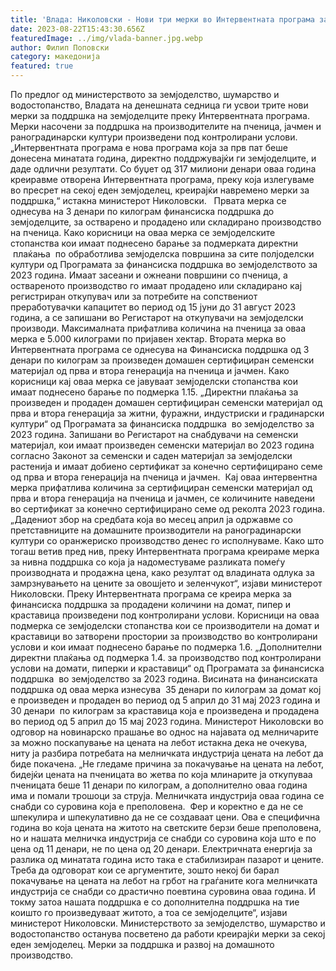 ```yaml
---
title: 'Влада: Николовски - Нови три мерки во Интервентната програма за поддршка на производителите на пченица, јачмен и раноградинарски култури произведени под контролирани услови - 22 АВГУСТ 2023'
date: 2023-08-22T15:43:30.656Z
featuredImage: ../img/vlada-banner.jpg.webp
author: Филип Поповски
category: македонија
featured: true
---
```

По предлог од министерството за земјоделство, шумарство и водостопанство, Владата на денешната седница ги усвои трите нови мерки за поддршка на земјоделците преку Интервентната програма. Мерки насочени за поддршка на производителите на пченица, јачмен и раноградинарски култури произведени под контролирани услови.
„Интервентната програма е нова програма која за прв пат беше донесена минатата година, директно поддржувајќи ги земјоделците, и даде одлични резултати. Со буџет од 317 милиони денари оваа година креиравме отворена Интервентната програма, преку која излегуваме во пресрет на секој еден земјоделец, креирајќи навремено мерки за поддршка,“ истакна министерот Николовски.  
Првата мерка се однесува на 3 денари по килограм финансиска поддршка до земјоделците, за остварено и продадено или складирано производство на пченица.
Како корисници на оваа мерка се земјоделските стопанства кои имаат поднесено барање за подмерката директни  плаќања  по обработлива земјоделска површина за сите полјоделски култури од Програмата за финансиска поддршка во земјоделството за 2023 година. Имаат засеани и ожнеани површини со пченица, а оствареното производство го имаат продадено или складирано кај регистриран откупувач или за потребите на сопствениот преработувачки капацитет во период од 15 јуни до 31 август 2023 година, а се запишани во Регистарот на откупувачи на земјоделски производи.
Максималната прифатлива количина на пченица за оваа мерка е 5.000 килограми по пријавен хектар.
Втората мерка во Интервентната програма се однесува на Финансиска поддршка од 3 денари по килограм за произведен домашен сертифициран семенски материјал од прва и втора генерација на пченица и јачмен.
Како корисници кај оваа мерка се јавуваат земјоделски стопанства кои имаат поднесено барање по подмерка 1.15. „Директни плаќања за произведен и продаден домашен сертифициран семенски материјал од прва и втора генерација за житни, фуражни, индустриски и градинарски култури“ од Програмата за финансиска поддршка  во земјоделство за 2023 година. Запишани во Регистарот на снабдувачи на семенски материјал, кои имаат произведен семенски материјал во 2023 година согласно Законот за семенски и саден материјал за земјоделски растенија и имаат добиено сертификат за конечно сертифицирано семе од прва и втора генерација на пченица и јачмен. 
Кај оваа интервентна мерка прифатлива количина за сертифициран семенски материјал од прва и втора генерација на пченица и јачмен, се количините наведени во сертификат за конечно сертифицирано семе од реколта 2023 година.
„Дадениот збор на средбата која во месец април ја одржавме со претставниците на домашните производители на раноградинарски култури со оранжериско производство денес го исполнуваме. Како што тогаш ветив пред нив, преку Интервентната програма креираме мерка за нивна поддршка со која ја надоместуваме разликата помеѓу производната и продажна цена, како резултат од владината одлука за замрзнувањето на цените за овошјето и зеленчукот“, изјави министерот Николовски.
Преку Интервентната програма се креира мерка за финансиска поддршка за продадени количини на домат, пипер и краставица произведени под контролирани услови.
Корисници на оваа подмерка се земјоделски стопанства кои се производители на домат и краставици во затворени простории за производство во контролирани услови и кои имаат поднесено барање по подмерка 1.6. „Дополнителни директни плаќања од подмерка 1.4. за производство под контролирани услови на домати, пиперки и краставици“ од Програмата за финансиска поддршка  во земјоделство за 2023 година.
Висината на финансиската поддршка од оваа мерка изнесува  35 денари по килограм за домат кој е произведен и продаден во период од 5 април до 31 мај 2023 година и 30 денари  по килограм за краставица која е произведена и продадена во период од 5 април до 15 мај 2023 година.
Министерот Николовски во одговор на новинарско прашање во однос на најавата од мелничарите за можно поскапување на цената на лебот истакна дека не очекува, ниту ја разбира потребата на мелничката индустрија цената на лебот да биде покачена.
„Не гледаме причина за покачување на цената на лебот, бидејќи цената на пченицата во жетва по која млинарите ја откупуваа пченицата беше 11 денари по килограм, а дополнително оваа година има и помали трошоци за струја. Мелничката индустрија оваа година се снабди со суровина која е преполовена.  Фер и коректно е да не се шпекулира и шпекулативно да не се создаваат цени. Ова е специфична година во која цената на житото на светските берзи беше преполовена, но и нашата мелничка индустрија се снабди со суровина која што е по цена од 11 денари, не по цена од 20 денари. Електричната енергија за разлика од минатата година исто така е стабилизиран пазарот и цените. Треба да одговорат кои се аргументите, зошто некој би барал покачување на цената на лебот на грбот на граѓаните кога мелничката индустрија се снабди со драстично поевтина суровина оваа година. И токму затоа нашата поддршка е со дополнителна поддршка на тие коишто го произведуваат житото, а тоа се земјоделците“, изјави министерот Николовски.
Министерството за земјоделство, шумарство и водостопанство останува посветено да работи креирајќи мерки за секој еден земјоделец. Мерки за поддршка и развој на домашното производство.
 
